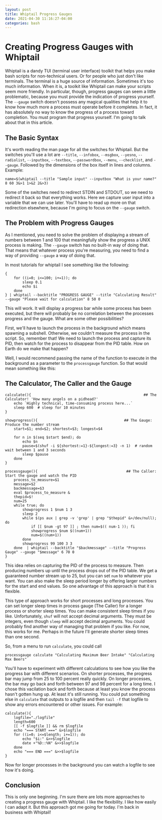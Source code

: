 ```yaml
---
layout: post
title: Whiptail Progress Gauges
date: 2021-04-30 11:16:27-04:00
categories: bash
---
```


# Creating Progress Gauges with Whiptail

Whiptail is a dandy TUI (terminal user interface) toolkit that helps you make bash scripts
for non-technical users.  Or for people who just don't like terminals.  The terminal is
a huge source of information.  Sometimes it's too much information.  When it is, a toolkit
like Whiptail can make your scripts seem more friendly.  In particular, though, progress 
gauges can seem a little problematic, because you must provide the indication of progress
yourself.  The `--gauge` switch doesn't possess any magical qualities that help it to know
how much more a process must operate before it completes.  In fact, it has absolutely no way 
to know the progress of a process toward completion.  You must program that progress 
yourself.  I'm going to talk about that in this article.

## The Basic Syntax

It's worth reading the man page for all the switches for Whiptail.  But the switches you'll use
a lot are `--title`, `--infobox`, `--msgbox`, `--yesno`, `--radiolist`, `--inputbox`, `--textbox`,
`--passwordbox`, `--menu`, `--checklist`, and `--gauge`.  Followed by the dimensions of the
box itself in lines and columns.  Example:  
```
name=$(whiptail --title "Sample input" --inputbox "What is your name?" 8 60 3&>1 1>&2 2&>3)

```
Some of the switches need to redirect STDIN and STDOUT, so we need to redirect it back so that
everything works. Here we capture user input into a variable that we can use later.  You'll have 
to read up more on that redirection elsewhere, because I'm going to focus on the `--gauge` switch.

## The Problem with Progress Gauges

As I mentioned, you need to solve the problem of displaying a stream of numbers between 1 and 100
that meaningfully show the progress a UNIX process is making.  The `--gauge` switch has no built-in
way of doing that.  That means that whatever process you're measuring, you need to find a way of
providing `--gauge` a way of doing that.  

In most tutorials for whiptail I see something like the following:

```
{
    for ((i=0; i<=100; i+=1)); do
        sleep 0.1
        echo $i
    done
} | whiptail --backtitle "PROGRESS GAUGE" --title "Calculating Result" --gauge "Please wait for calculation" 8 50 0
```

This will work.  It will display a progress bar while some process has been executed, but there will
probably  be no correlation between the processes progress and the gauge.  What are some other
possibilities?

First, we'll have to launch the process in the background which means spawning a subshell.  Otherwise, we
couldn't measure the process in the script.  So, remember that!  We need to launch the process and 
capture its PID, then watch for the process to disappear from the PID table.  How on Earth do we make that 
happen?

Well, I would recommend passing the name of the function to execute in the background as a parameter to
the `processgauge` function.  So that would mean something like this:

## The Calculator, The Caller and the Gauge


```
calculate(){                                                    ## The Calculator! 'How many angels on a pidhead?'
    echo `Highly technical, time-consuming process here...`
    sleep 600  # sleep for 10 minutes
}

showprogress(){                                        ## The Gauge:  Produce the number stream
    start=$1; end=$2; shortest=$3; longest=$4

    for n in $(seq $start $end); do
        echo $n
        pause=$(shuf -i ${shortest:=1}-${longest:=3} -n 1)  # random wait between 1 and 3 seconds
        sleep $pause
    done
}

processgauge(){                                         ## The Caller:  Start the gauge and watch the PID
    process_to_measure=$1
    message=$2
    backmessage=$3
    eval $process_to_measure &
    thepid=$!
    num=25
    while true; do
        showprogress 1 $num 1 3
        sleep 2
        while $(ps aux | grep -v 'grep' | grep "$thepid" &>/dev/null); do
            if [[ $num -gt 97 ]] ; then num=$(( num-1 )); fi
            showprogress $num $((num+1))
            num=$((num+1))
        done
        showprogress 99 100 3 3
    done  | whiptail --backtitle "$backmessage" --title "Progress Gauge" --gauge "$message" 6 70 0
}

```

This idea relies on capturing the PID of the process to measure.  Then producing numbers up until
the process drops out of the PID table.  We get a guaranteed number stream up to 25, but you can 
set `num` to whatever you want.  You can also make the sleep period longer by offering larger numbers
for the start and end values.  So one advantage of this approach is that it is flexible.  

This type of approach works for short processes and long processes.  You can set longer sleep times in
process gauge (The Caller) for a longer process or shorter sleep times.  You can make consistent
sleep times if you like.  Unfortunately, `shuf` will not accept decimal arguments.  They must be
integers, even though `sleep` will accept decimal arguments.  You could probably find another way
of managing that problem if you like.  For now, this works for me.  Perhaps in the future I'll 
generate shorter sleep times than one second.

So, from a menu to run `calculate`, you could call 
```
processgauge calculate "Calculating Maximum Beer Intake" "Calculating Max Beers"
```
You'll have to experiment with different calculations to see how you like the progress bar with 
different scenarios.  On shorter processes, the progress bar may jump from 25 to 100 percent
really quickly.  On longer processes, the bar may go back and forth between 97 and 98 percent
for a long time.  I chose this vacilation back and forth because at least you know the process hasn't
gotten hung up.  At least it's still running.  You could put something else in `calculate` that
outputs to a logfile and then `tail -f` that logfile to show any errors encountered or other issues.
For example:
```
calculate(){
    logfile="./logfile"
    length=600
    [[ -f $logfile ]] && rm $logfile
    echo "=== START ===" &>$logfile
    for ((i=0; i<=$length; i+=1)); do
        echo "$i:" &>>$logfile
        date +"%D::%N" &>>$logfile
    done
    echo "=== END ===" &>>$logfile
}

```

Now for longer processes in the background you can watch a logfile to see how it's doing.

## Conclusion

This is only one beginning.  I'm sure there are lots more approaches to creating a progress gauge with Whiptail. I like
the flexibility.  I like how easily I can adapt it.  But this approach got me going for today.  I'm back in business
with Whiptail!
